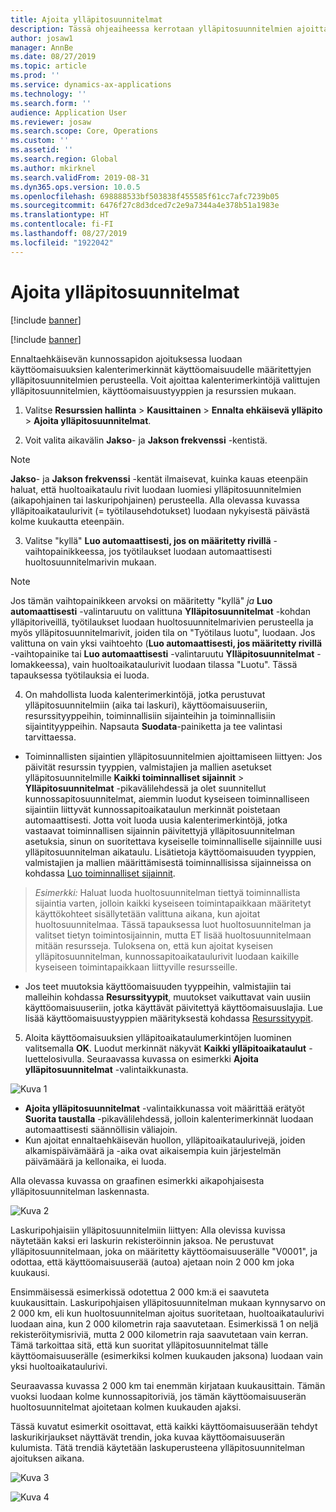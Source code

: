 ```yaml
---
title: Ajoita ylläpitosuunnitelmat
description: Tässä ohjeaiheessa kerrotaan ylläpitosuunnitelmien ajoittamisesta resurssien hallinnassa.
author: josaw1
manager: AnnBe
ms.date: 08/27/2019
ms.topic: article
ms.prod: ''
ms.service: dynamics-ax-applications
ms.technology: ''
ms.search.form: ''
audience: Application User
ms.reviewer: josaw
ms.search.scope: Core, Operations
ms.custom: ''
ms.assetid: ''
ms.search.region: Global
ms.author: mkirknel
ms.search.validFrom: 2019-08-31
ms.dyn365.ops.version: 10.0.5
ms.openlocfilehash: 698888533bf503838f455585f61cc7afc7239b05
ms.sourcegitcommit: 6476f27c8d3dced7c2e9a7344a4e378b51a1983e
ms.translationtype: HT
ms.contentlocale: fi-FI
ms.lasthandoff: 08/27/2019
ms.locfileid: "1922042"
---
```

# <a name="schedule-maintenance-plans"></a>Ajoita ylläpitosuunnitelmat

[!include [banner](../../includes/banner.md)]

[!include [banner](../../includes/preview-banner.md)]

Ennaltaehkäisevän kunnossapidon ajoituksessa luodaan käyttöomaisuuksien kalenterimerkinnät käyttöomaisuudelle määritettyjen ylläpitosuunnitelmien perusteella. Voit ajoittaa kalenterimerkintöjä valittujen ylläpitosuunnitelmien, käyttöomaisuustyyppien ja resurssien mukaan.

1. Valitse **Resurssien hallinta** > **Kausittainen** > **Ennalta ehkäisevä ylläpito** > **Ajoita ylläpitosuunnitelmat**.

2. Voit valita aikavälin **Jakso**- ja **Jakson frekvenssi** -kentistä.

>[!NOTE]
>**Jakso**- ja **Jakson frekvenssi** -kentät ilmaisevat, kuinka kauas eteenpäin haluat, että huoltoaikataulu rivit luodaan luomiesi ylläpitosuunnitelmien (aikapohjainen tai laskuripohjainen) perusteella. Alla olevassa kuvassa ylläpitoaikataulurivit (= työtilausehdotukset) luodaan nykyisestä päivästä kolme kuukautta eteenpäin.

3. Valitse "kyllä" **Luo automaattisesti, jos on määritetty rivillä** -vaihtopainikkeessa, jos työtilaukset luodaan automaattisesti huoltosuunnitelmarivin mukaan.

>[!NOTE]
>Jos tämän vaihtopainikkeen arvoksi on määritetty "kyllä" *ja* **Luo automaattisesti** -valintaruutu on valittuna **Ylläpitosuunnitelmat** -kohdan ylläpitoriveillä, työtilaukset luodaan huoltosuunnitelmarivien perusteella ja myös ylläpitosuunnitelmarivit, joiden tila on "Työtilaus luotu", luodaan. Jos valittuna on vain yksi vaihtoehto (**Luo automaattisesti, jos määritetty rivillä** -vaihtopainike tai **Luo automaattisesti** -valintaruutu **Ylläpitosuunnitelmat** -lomakkeessa), vain huoltoaikataulurivit luodaan tilassa "Luotu". Tässä tapauksessa työtilauksia ei luoda.

4. On mahdollista luoda kalenterimerkintöjä, jotka perustuvat ylläpitosuunnitelmiin (aika tai laskuri), käyttöomaisuuseriin, resurssityyppeihin, toiminnallisiin sijainteihin ja toiminnallisiin sijaintityyppeihin. Napsauta **Suodata**-painiketta ja tee valintasi tarvittaessa.

- Toiminnallisten sijaintien ylläpitosuunnitelmien ajoittamiseen liittyen: Jos päivität resurssin tyyppien, valmistajien ja mallien asetukset ylläpitosuunnitelmille **Kaikki toiminnalliset sijainnit** >  **Ylläpitosuunnitelmat** -pikavälilehdessä ja olet suunnitellut kunnossapitosuunnitelmat, aiemmin luodut kyseiseen toiminnalliseen sijaintiin liittyvät kunnossapitoaikataulun merkinnät poistetaan automaattisesti. Jotta voit luoda uusia kalenterimerkintöjä, jotka vastaavat toiminnallisen sijainnin päivitettyjä ylläpitosuunnitelman asetuksia, sinun on suoritettava kyseiselle toiminnalliselle sijainnille uusi ylläpitosuunnitelman aikataulu. Lisätietoja käyttöomaisuuden tyyppien, valmistajien ja mallien määrittämisestä toiminnallisissa sijainneissa on kohdassa [Luo toiminnalliset sijainnit](../functional-locations/create-functional-locations.md).

>*Esimerkki:* Haluat luoda huoltosuunnitelman tiettyä toiminnallista sijaintia varten, jolloin kaikki kyseiseen toimintapaikkaan määritetyt käyttökohteet sisällytetään valittuna aikana, kun ajoitat huoltosuunnitelmaa. Tässä tapauksessa luot huoltosuunnitelman ja valitset tietyn toimintosijainnin, mutta ET lisää huoltosuunnitelmaan mitään resursseja. Tuloksena on, että kun ajoitat kyseisen ylläpitosuunnitelman, kunnossapitoaikataulurivit luodaan kaikille kyseiseen toimintapaikkaan liittyville resursseille.

- Jos teet muutoksia käyttöomaisuuden tyyppeihin, valmistajiin tai malleihin kohdassa **Resurssityypit**, muutokset vaikuttavat vain uusiin käyttöomaisuuseriin, jotka käyttävät päivitettyä käyttöomaisuuslajia. Lue lisää käyttöomaisuustyyppien määrityksestä kohdassa [Resurssityypit](../setup-for-objects/object-types.md).  

5. Aloita käyttöomaisuuksien ylläpitoaikataulumerkintöjen luominen valitsemalla **OK**. Luodut merkinnät näkyvät **Kaikki ylläpitoaikataulut** -luettelosivulla. Seuraavassa kuvassa on esimerkki **Ajoita ylläpitosuunnitelmat** -valintaikkunasta.

![Kuva 1](media/09-preventive-maintenance.png)

- **Ajoita ylläpitosuunnitelmat** -valintaikkunassa voit määrittää erätyöt **Suorita taustalla** -pikavälilehdessä, jolloin kalenterimerkinnät luodaan automaattisesti säännöllisin väliajoin.  
- Kun ajoitat ennaltaehkäisevän huollon, ylläpitoaikataulurivejä, joiden alkamispäivämäärä ja -aika ovat aikaisempia kuin järjestelmän päivämäärä ja kellonaika, ei luoda.  

Alla olevassa kuvassa on graafinen esimerkki aikapohjaisesta ylläpitosuunnitelman laskennasta.  

![Kuva 2](media/10-preventive-maintenance.jpg)

Laskuripohjaisiin ylläpitosuunnitelmiin liittyen: Alla olevissa kuvissa näytetään kaksi eri laskurin rekisteröinnin jaksoa. Ne perustuvat ylläpitosuunnitelmaan, joka on määritetty käyttöomaisuuserälle "V0001", ja odottaa, että käyttöomaisuuserää (autoa) ajetaan noin 2 000 km joka kuukausi.

Ensimmäisessä esimerkissä odotettua 2 000 km:ä ei saavuteta kuukausittain. Laskuripohjaisen ylläpitosuunnitelman mukaan kynnysarvo on 2 000 km, eli kun huoltosuunnitelman ajoitus suoritetaan, huoltoaikataulurivi luodaan aina, kun 2 000 kilometrin raja saavutetaan. Esimerkissä 1 on neljä rekisteröitymisriviä, mutta 2 000 kilometrin raja saavutetaan vain kerran. Tämä tarkoittaa sitä, että kun suoritat ylläpitosuunnitelmat tälle käyttöomaisuuserälle (esimerkiksi kolmen kuukauden jaksona) luodaan vain yksi huoltoaikataulurivi.

Seuraavassa kuvassa 2 000 km tai enemmän kirjataan kuukausittain. Tämän vuoksi luodaan kolme kunnossapitoriviä, jos tämän käyttöomaisuuserän huoltosuunnitelmat ajoitetaan kolmen kuukauden ajaksi. 

Tässä kuvatut esimerkit osoittavat, että kaikki käyttöomaisuuserään tehdyt laskurikirjaukset näyttävät trendin, joka kuvaa käyttöomaisuuserän kulumista. Tätä trendiä käytetään laskuperusteena ylläpitosuunnitelman ajoituksen aikana.

![Kuva 3](media/11-preventive-maintenance.png)

![Kuva 4](media/12-preventive-maintenance.png)

